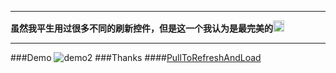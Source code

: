 ****
**虽然我平生用过很多不同的刷新控件，但是这一个我认为是最完美的<img src="https://s.tylingsoft.com/emoji-icons/grin.png" width="18"/>**
****
###Demo
![demo2](https://github.com/woxingxiao/PullToRefreshAndLoadMore/blob/master/screenshots/memo2.gif)
###Thanks
####[PullToRefreshAndLoad](https://github.com/jingchenUSTC/PullToRefreshAndLoad)
